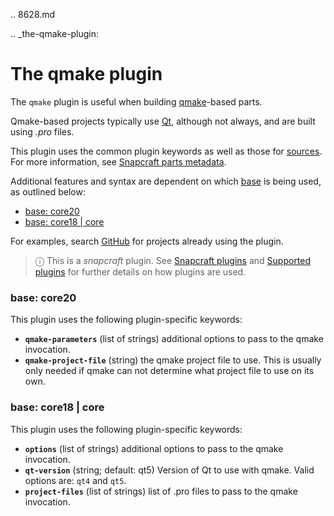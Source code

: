 .. 8628.md

.. _the-qmake-plugin:

# The qmake plugin

The `qmake` plugin is useful when building [qmake](http://doc.qt.io/qt-5/qmake-manual.html)-based parts.

Qmake-based projects typically use [Qt](https://www.qt.io/), although not always, and are built using *.pro* files.

This plugin uses the common plugin keywords as well as those for [sources](snapcraft-parts-metadata.md#heading--source). For more information, see [Snapcraft parts metadata](snapcraft-parts-metadata.md).

Additional features and syntax are dependent on which [base](base-snaps.md) is being used, as outlined below:

- [base: core20](#heading--core20)
- [base: core18 | core](#heading--core18)

For examples, search [GitHub](https://github.com/search?q=path%3Asnapcraft.yaml+%22plugin%3A+qmake%22&type=Code) for projects already using the plugin.

> ⓘ  This is a *snapcraft* plugin. See [Snapcraft plugins](snapcraft-plugins.md) and [Supported plugins](supported-plugins.md) for further details on how plugins are used.

<h3 id='heading--core20'>base: core20</h3>

This plugin uses the following plugin-specific keywords:

- **`qmake-parameters`** (list of strings)
      additional options to pass to the qmake invocation.
- **`qmake-project-file`** (string)
      the qmake project file to use. This is usually only needed if  qmake can not determine what project file to use on its own.

<h3 id='heading--core18'>base: core18 | core</h3>

This plugin uses the following plugin-specific keywords:

- **`options`** (list of strings)
     additional options to pass to the qmake invocation.
- **`qt-version`** (string; default: qt5)
     Version of Qt to use with qmake. Valid options are: `qt4` and `qt5`.
- **`project-files`** (list of strings)
     list of .pro files to pass to the qmake invocation.